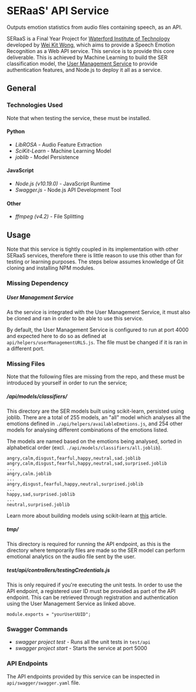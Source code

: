 # SERaaS' API Service

Outputs emotion statistics from audio files containing speech, as an API.

SERaaS is a Final Year Project for [Waterford Institute of Technology](https://www.wit.ie/) developed by [Wei Kit Wong](https://github.com/andyAndyA), which aims to provide a Speech Emotion Recognition as a Web API service. This service is to provide this core deliverable. This is achieved by Machine Learning to build the SER classification model, the [User Management Service](https://github.com/andyAndyA/SERaaS-User-Management-Service) to provide authentication features, and Node.js to deploy it all as a service.

## General

### Technologies Used

Note that when testing the service, these must be installed.

#### Python

* *LibROSA* - Audio Feature Extraction
* *SciKit-Learn* - Machine Learning Model
* *joblib* - Model Persistence

#### JavaScript

* *Node.js (v10.19.0)* - JavaScript Runtime
* *Swagger.js* - Node.js API Development Tool

#### Other

* *ffmpeg (v4.2)* - File Splitting

## Usage

Note that this service is tightly coupled in its implementation with other SERaaS services, therefore there is little reason to use this other than for testing or learning purposes. The steps below assumes knowledge of Git cloning and installing NPM modules.

### Missing Dependency

##### *User Management Service*

As the service is integrated with the User Management Service, it must also be cloned and ran in order to be able to use this service.

By default, the User Management Service is configured to run at port 4000 and expected here to do so as defined at `api/helpers/userManagementURLS.js`. The file must be changed if it is ran in a different port.

### Missing Files

Note that the following files are missing from the repo, and these must be introduced by yourself in order to run the service;

##### */api/models/classifiers/*

This directory are the SER models built using scikit-learn, persisted using joblib. There are a total of 255 models, an "all" model which analyses all the emotions defined in `./api/helpers/availableEmotions.js`, and 254 other models for analysing different combinations of the emotions listed.

The models are named based on the emotions being analysed, sorted in alphabetical order (excl. `./api/models/classifiers/all.joblib`).
```
angry,calm,disgust,fearful,happy,neutral,sad.joblib
angry,calm,disgust,fearful,happy,neutral,sad,surprised.joblib
...
angry,calm.joblib
...
angry,disgust,fearful,happy,neutral,surprised.joblib
...
happy,sad,surprised.joblib
...
neutral,surprised.joblib
```

Learn more about building models using scikit-learn at [this](https://scikit-learn.org/stable/tutorial/basic/tutorial.html) article.

##### *tmp/*

This directory is required for running the API endpoint, as this is the directory where temporarily files are made so the SER model can perform emotional analytics on the audio file sent by the user.

##### *test/api/controllers/testingCredentials.js*

This is only required if you're executing the unit tests. In order to use the API endpoint, a registered user ID must be provided as part of the API endpoint. This can be retrieved through registration and authentication using the User Management Service as linked above.

```
module.exports = "yourUserUUID";
```

### Swagger Commands

* *swagger project test* - Runs all the unit tests in `test/api`
* *swagger project start* - Starts the service at port 5000

### API Endpoints

The API endpoints provided by this service can be inspected in `api/swagger/swagger.yaml` file.